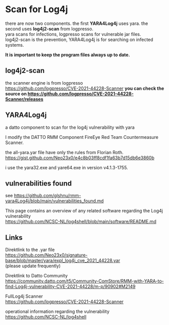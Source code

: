 # Scan for Log4j 
there are now two components. the first **YARA4Log4j** uses yara. the second uses **log4j2-scan** from logpresso.  
yara scans for infections, logpresso scans for vulnerable jar files.  
log4j2-scan is the prevention, YARA4Log4j is for searching on infected systems.  

**It is important to keep the program files always up to date.**

## log4j2-scan
the scanner engine is from logpresso  
https://github.com/logpresso/CVE-2021-44228-Scanner
**you can check the source on https://github.com/logpresso/CVE-2021-44228-Scanner/releases**


## YARA4Log4j 
a datto component to scan for the log4j vulnerability with yara 
 
I modify the DATTO RMM Component FireEye Red Team Countermeasure Scanner. 
 
the all-yara.yar file have only the rules from Florian Roth. 
https://gist.github.com/Neo23x0/e4c8b03ff8cdf1fa63b7d15db6e3860b 
 
i use the yara32.exe and yare64.exe in version v4.1.3-1755. 

## vulnerabilities found
see https://github.com/glshnu/rmm-yara4Log4j/blob/main/vulnerabilities_found.md

This page contains an overview of any related software regarding the Log4j vulnerability  
https://github.com/NCSC-NL/log4shell/blob/main/software/README.md  
  
## Links  
  
Direktlink to the .yar file  
https://github.com/Neo23x0/signature-base/blob/master/yara/expl_log4j_cve_2021_44228.yar  
(please update frequently)  
  
Direktlink to Datto Community  
https://community.datto.com/t5/Community-ComStore/RMM-with-YARA-to-find-Log4j-vulnerability-CVE-2021-44228/m-p/90902#M2149  
  
FullLog4j Scanner  
https://github.com/logpresso/CVE-2021-44228-Scanner  

operational information regarding the vulnerability  
https://github.com/NCSC-NL/log4shell  
  
